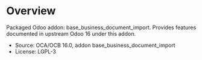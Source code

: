 # Overview

Packaged Odoo addon: base_business_document_import. Provides features documented in upstream Odoo 16 under this addon.

- Source: OCA/OCB 16.0, addon base_business_document_import
- License: LGPL-3
